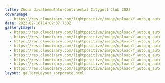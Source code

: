 ```yaml
---
title: Zhoja divatbemutató-Continental Citygolf Club 2022
coverImage:
  - https://res.cloudinary.com/lightpositive/image/upload/f_auto,q_auto/v1676556249/uploads/T-Mobile_Globus%20konzervgy%C3%A1r%202022/KIOSK-Max%20and%20Future-HPE%20kar%C3%A1csony%202022/Brain%20Bar%202022/Forr%C3%A1spont%202022/Dunai%20Regatta%202022/Nemzeti%20M%C3%BAzeum%202022/Zhoja%20divatbemutat%C3%B3-Continental%20Citygolf%20Club%202022/20221129_162055.jpg
date: 2023-02-16T14:02:37.733Z
galleryImages:
  - https://res.cloudinary.com/lightpositive/image/upload/f_auto,q_auto/v1676556249/uploads/T-Mobile_Globus%20konzervgy%C3%A1r%202022/KIOSK-Max%20and%20Future-HPE%20kar%C3%A1csony%202022/Brain%20Bar%202022/Forr%C3%A1spont%202022/Dunai%20Regatta%202022/Nemzeti%20M%C3%BAzeum%202022/Zhoja%20divatbemutat%C3%B3-Continental%20Citygolf%20Club%202022/jk.jpg
  - https://res.cloudinary.com/lightpositive/image/upload/f_auto,q_auto/v1676556249/uploads/T-Mobile_Globus%20konzervgy%C3%A1r%202022/KIOSK-Max%20and%20Future-HPE%20kar%C3%A1csony%202022/Brain%20Bar%202022/Forr%C3%A1spont%202022/Dunai%20Regatta%202022/Nemzeti%20M%C3%BAzeum%202022/Zhoja%20divatbemutat%C3%B3-Continental%20Citygolf%20Club%202022/20221129_164830.jpg
  - https://res.cloudinary.com/lightpositive/image/upload/f_auto,q_auto/v1676556248/uploads/T-Mobile_Globus%20konzervgy%C3%A1r%202022/KIOSK-Max%20and%20Future-HPE%20kar%C3%A1csony%202022/Brain%20Bar%202022/Forr%C3%A1spont%202022/Dunai%20Regatta%202022/Nemzeti%20M%C3%BAzeum%202022/Zhoja%20divatbemutat%C3%B3-Continental%20Citygolf%20Club%202022/jj.jpg
  - https://res.cloudinary.com/lightpositive/image/upload/f_auto,q_auto/v1676556248/uploads/T-Mobile_Globus%20konzervgy%C3%A1r%202022/KIOSK-Max%20and%20Future-HPE%20kar%C3%A1csony%202022/Brain%20Bar%202022/Forr%C3%A1spont%202022/Dunai%20Regatta%202022/Nemzeti%20M%C3%BAzeum%202022/Zhoja%20divatbemutat%C3%B3-Continental%20Citygolf%20Club%202022/20221129_145324_2.jpg
  - https://res.cloudinary.com/lightpositive/image/upload/f_auto,q_auto/v1676556247/uploads/T-Mobile_Globus%20konzervgy%C3%A1r%202022/KIOSK-Max%20and%20Future-HPE%20kar%C3%A1csony%202022/Brain%20Bar%202022/Forr%C3%A1spont%202022/Dunai%20Regatta%202022/Nemzeti%20M%C3%BAzeum%202022/Zhoja%20divatbemutat%C3%B3-Continental%20Citygolf%20Club%202022/20221129_145052.jpg
  - https://res.cloudinary.com/lightpositive/image/upload/f_auto,q_auto/v1676556247/uploads/T-Mobile_Globus%20konzervgy%C3%A1r%202022/KIOSK-Max%20and%20Future-HPE%20kar%C3%A1csony%202022/Brain%20Bar%202022/Forr%C3%A1spont%202022/Dunai%20Regatta%202022/Nemzeti%20M%C3%BAzeum%202022/Zhoja%20divatbemutat%C3%B3-Continental%20Citygolf%20Club%202022/20221129_150809.jpg
  - https://res.cloudinary.com/lightpositive/image/upload/f_auto,q_auto/v1676556246/uploads/T-Mobile_Globus%20konzervgy%C3%A1r%202022/KIOSK-Max%20and%20Future-HPE%20kar%C3%A1csony%202022/Brain%20Bar%202022/Forr%C3%A1spont%202022/Dunai%20Regatta%202022/Nemzeti%20M%C3%BAzeum%202022/Zhoja%20divatbemutat%C3%B3-Continental%20Citygolf%20Club%202022/20221129_145250.jpg
  - https://res.cloudinary.com/lightpositive/image/upload/f_auto,q_auto/v1676556247/uploads/T-Mobile_Globus%20konzervgy%C3%A1r%202022/KIOSK-Max%20and%20Future-HPE%20kar%C3%A1csony%202022/Brain%20Bar%202022/Forr%C3%A1spont%202022/Dunai%20Regatta%202022/Nemzeti%20M%C3%BAzeum%202022/Zhoja%20divatbemutat%C3%B3-Continental%20Citygolf%20Club%202022/20221129_150634.jpg
  - https://res.cloudinary.com/lightpositive/image/upload/f_auto,q_auto/v1676556247/uploads/T-Mobile_Globus%20konzervgy%C3%A1r%202022/KIOSK-Max%20and%20Future-HPE%20kar%C3%A1csony%202022/Brain%20Bar%202022/Forr%C3%A1spont%202022/Dunai%20Regatta%202022/Nemzeti%20M%C3%BAzeum%202022/Zhoja%20divatbemutat%C3%B3-Continental%20Citygolf%20Club%202022/20221129_152028.jpg
layout: galleryLayout_corporate.html
---
```

